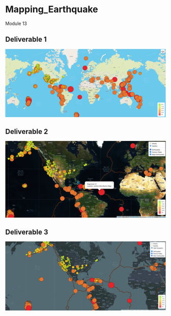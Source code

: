 # Mapping_Earthquake
Module 13
## Deliverable 1
![image](https://github.com/aisligrace/Mapping_Earthquake/blob/main/Screen%20Shot%202022-03-26%20at%2010.49.46%20AM.png)

## Deliverable 2
![image](https://github.com/aisligrace/Mapping_Earthquake/blob/main/Screen%20Shot%202022-03-26%20at%202.20.18%20PM.png)

## Deliverable 3
![image](https://github.com/aisligrace/Mapping_Earthquake/blob/main/Screen%20Shot%202022-03-26%20at%202.45.36%20PM.png)
